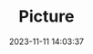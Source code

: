 ---
weight: 1
images:
- /images/edited/131.jpeg
title: Picture
date: 2023-11-11 14:03:37
tags:
- luminar
- work
---
